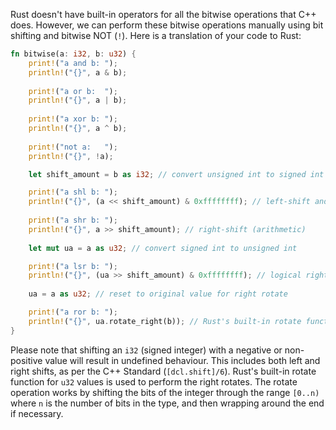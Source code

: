  Rust doesn't have built-in operators for all the bitwise operations that C++ does. However, we can perform these bitwise operations manually using bit shifting and bitwise NOT (`!`). Here is a translation of your code to Rust:

```rust
fn bitwise(a: i32, b: u32) {
    print!("a and b: ");
    println!("{}", a & b);
    
    print!("a or b:  ");
    println!("{}", a | b);
    
    print!("a xor b: ");
    println!("{}", a ^ b);
    
    print!("not a:   ");
    println!("{}", !a);

    let shift_amount = b as i32; // convert unsigned int to signed int

    print!("a shl b: ");
    println!("{}", (a << shift_amount) & 0xffffffff); // left-shift and mask to 32 bits
    
    print!("a shr b: ");
    println!("{}", a >> shift_amount); // right-shift (arithmetic)
    
    let mut ua = a as u32; // convert signed int to unsigned int

    print!("a lsr b: ");
    println!("{}", (ua >> shift_amount) & 0xffffffff); // logical right-shift and mask to 32 bits
    
    ua = a as u32; // reset to original value for right rotate

    print!("a ror b: ");
    println!("{}", ua.rotate_right(b)); // Rust's built-in rotate function
}
```
Please note that shifting an `i32` (signed integer) with a negative or non-positive value will result in undefined behaviour. This includes both left and right shifts, as per the C++ Standard (`[dcl.shift]/6`). Rust's built-in rotate function for `u32` values is used to perform the right rotates. The rotate operation works by shifting the bits of the integer through the range `[0..n)` where `n` is the number of bits in the type, and then wrapping around the end if necessary.
